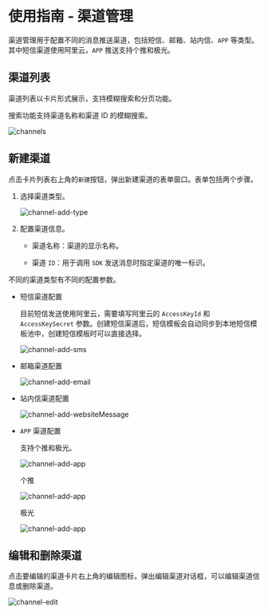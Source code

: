 # 使用指南 - 渠道管理

渠道管理用于配置不同的消息推送渠道，包括短信、邮箱、站内信、`APP` 等类型。其中短信渠道使用阿里云，`APP` 推送支持个推和极光。

## 渠道列表

渠道列表以卡片形式展示，支持模糊搜索和分页功能。

搜索功能支持渠道名称和渠道 ID 的模糊搜索。

![channels](https://cdn.masastack.com/stack/doc/mc/channels.png)

## 新建渠道

点击卡片列表右上角的`新建`按钮，弹出新建渠道的表单窗口。表单包括两个步骤。

1. 选择渠道类型。

   ![channel-add-type](https://cdn.masastack.com/stack/doc/mc/channel-add-type.png)

2. 配置渠道信息。

   - 渠道名称：渠道的显示名称。
   
   - 渠道 `ID`：用于调用 `SDK` 发送消息时指定渠道的唯一标识。

不同的渠道类型有不同的配置参数。

   * 短信渠道配置
   
      目前短信发送使用阿里云，需要填写阿里云的 `AccessKeyId` 和 `AccessKeySecret` 参数。创建短信渠道后，短信模板会自动同步到本地短信模板池中，创建短信模板时可以直接选择。
   
      ![channel-add-sms](https://cdn.masastack.com/stack/doc/mc/channel-add-sms.png)
   
   * 邮箱渠道配置
   
      ![channel-add-email](https://cdn.masastack.com/stack/doc/mc/channel-add-email.png)
   
   * 站内信渠道配置
   
      ![channel-add-websiteMessage](https://cdn.masastack.com/stack/doc/mc/channel-add-websiteMessage.png)
   
   * `APP` 渠道配置
   
      支持个推和极光。

      ![channel-add-app](https://cdn.masastack.com/stack/doc/mc/channel-add-app-provider.png)

      个推
   
      ![channel-add-app](https://cdn.masastack.com/stack/doc/mc/channel-add-app-getui.png)

      极光
   
      ![channel-add-app](https://cdn.masastack.com/stack/doc/mc/channel-add-app-jpush.png)
   
## 编辑和删除渠道

点击要编辑的渠道卡片右上角的编辑图标，弹出编辑渠道对话框，可以编辑渠道信息或删除渠道。

![channel-edit](https://cdn.masastack.com/stack/doc/mc/channel-edit.png)
